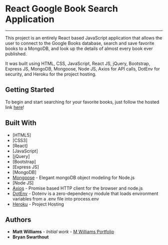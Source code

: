 # React Google Book Search Application
___

This project is an entirely React based JavaScript application that allows the user to connect to the Google Books database, search and save favorite books to a MongoDB, and look up the details of almost every book ever published.

It was built using HTML, CSS, JavaScript, React JS, jQuery, Bootstrap, Express JS, MongoDB, Mongoose, Node JS, Axios for API calls, DotEnv for security, and Heroku for the project hosting.

## Getting Started

To begin and start searching for your favorite books, just follow the hosted link [here](https://glacial-harbor-84122.herokuapp.com/)!

## Built With

* [HTML5]
* [CSS3]
* [React]
* [JavaScript]
* [jQuery]
* [Bootstrap]
* [Express JS]
* [MongoDB]
* [Mongoose](https://mongoosejs.com/) - Elegant mongoDB object modeling for Node.js
* [Node JS]
* [Axios](https://www.npmjs.com/package/axios) - Promise based HTTP client for the browser and node.js
* [DotEnv](https://www.npmjs.com/package/dotenv) - Dotenv is a zero-dependency module that loads environment variables from a .env file into process.env
* [Heroku](https://glacial-harbor-84122.herokuapp.com/) - Project Hosting

## Authors

* **Matt Williams** - *Initial work* - [M Williams Portfolio](https://mattwills09.github.io/portfolio.html)
* **Bryan Swarthout**
